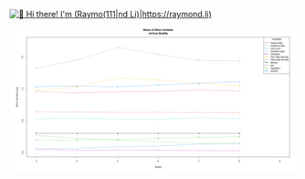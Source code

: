 [<img src="https://raw.githubusercontent.com/Raymo111/Raymo111/master/intro.gif" alt="👋 Hi there! I'm (Raymo(111|nd Li)|https://raymond.li)" title="👋 Hi there! I'm (Raymo(111|nd Li)|https://raymond.li)"/>](https://raymond.li/)








<img align="center" alt="GIF" src="https://github.com/DJJamsran/images/blob/main/snp1.png" width="700"/>
